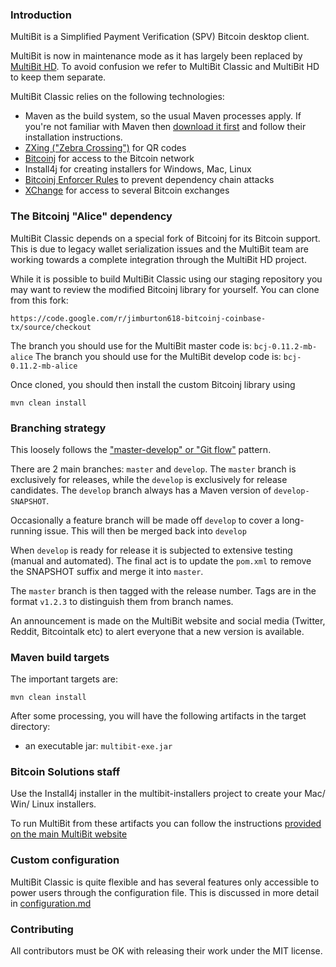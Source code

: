 ### Introduction

MultiBit is a Simplified Payment Verification (SPV) Bitcoin desktop client.

MultiBit is now in maintenance mode as it has largely been replaced by [MultiBit HD](https://multibit.org). To avoid confusion
we refer to MultiBit Classic and MultiBit HD to keep them separate.

MultiBit Classic relies on the following technologies:

* Maven as the build system, so the usual Maven processes apply. If you're not familiar
with Maven then [download it first](http://maven.apache.org) and follow their installation instructions.
* [ZXing ("Zebra Crossing")](https://code.google.com/p/zxing/) for QR codes
* [Bitcoinj](https://code.google.com/p/bitcoinj/) for access to the Bitcoin network
* Install4j for creating installers for Windows, Mac, Linux
* [Bitcoinj Enforcer Rules](https://github.com/gary-rowe/BitcoinjEnforcerRules) to prevent dependency chain attacks
* [XChange](https://github.com/timmolter/XChange) for access to several Bitcoin exchanges

### The Bitcoinj "Alice" dependency

MultiBit Classic depends on a special fork of Bitcoinj for its Bitcoin support. This is due to legacy wallet serialization issues
and the MultiBit team are working towards a complete integration through the MultiBit HD project.

While it is possible to build MultiBit Classic using our staging repository you may want to review the modified Bitcoinj library
for yourself. You can clone from this fork:
```
https://code.google.com/r/jimburton618-bitcoinj-coinbase-tx/source/checkout
```

The branch you should use for the MultiBit master code is: `bcj-0.11.2-mb-alice`
The branch you should use for the MultiBit develop code is: `bcj-0.11.2-mb-alice`

Once cloned, you should then install the custom Bitcoinj library using

```
mvn clean install
```

### Branching strategy

This loosely follows the ["master-develop" or "Git flow"](http://nvie.com/posts/a-successful-git-branching-model/) pattern.

There are 2 main branches: `master` and `develop`. The `master` branch is exclusively for releases, while the `develop`
is exclusively for release candidates. The `develop` branch always has a Maven version of `develop-SNAPSHOT`.

Occasionally a feature branch will be made off `develop` to cover a long-running issue. This will then be merged back into `develop`

When `develop` is ready for release it is subjected to extensive testing (manual and automated). The final act is to update the `pom.xml`
to remove the SNAPSHOT suffix and merge it into `master`.

The `master` branch is then tagged with the release number. Tags are in the format `v1.2.3` to distinguish them from branch names.

An announcement is made on the MultiBit website and social media (Twitter, Reddit, Bitcointalk etc) to alert everyone that a new version is available.

### Maven build targets

The important targets are:

```
mvn clean install
```

After some processing, you will have the following artifacts in the target directory:

* an executable jar: `multibit-exe.jar`

### Bitcoin Solutions staff

Use the Install4j installer in the multibit-installers project to create your Mac/ Win/ Linux installers.

To run MultiBit from these artifacts you can follow the instructions [provided on the main MultiBit website](https://multibit.org/help.html)

### Custom configuration

MultiBit Classic is quite flexible and has several features only accessible to power users through the configuration file. This
is discussed in more detail in [configuration.md](configuration.md)

### Contributing

All contributors must be OK with releasing their work under the MIT license.